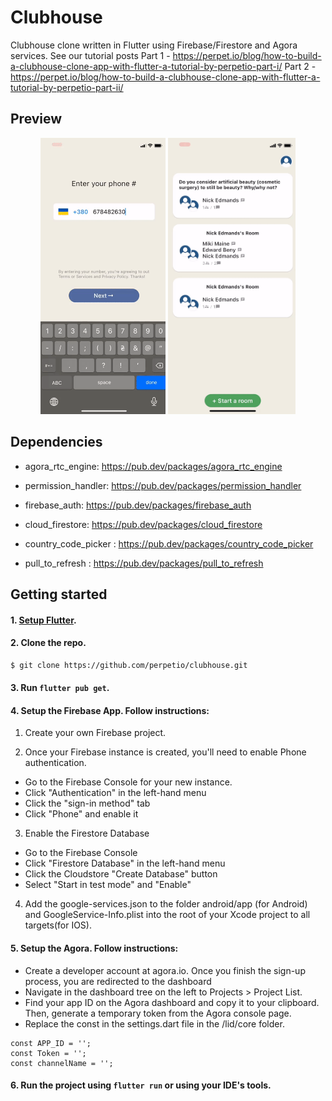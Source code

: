 # Clubhouse

Clubhouse clone written in Flutter using Firebase/Firestore and Agora services.
See our tutorial posts
Part 1 - https://perpet.io/blog/how-to-build-a-clubhouse-clone-app-with-flutter-a-tutorial-by-perpetio-part-i/
Part 2 - https://perpet.io/blog/how-to-build-a-clubhouse-clone-app-with-flutter-a-tutorial-by-perpetio-part-ii/

## Preview
<p align="center">
 <img src="assets/screenshots/1.gif" width='200'/>
 <img src="assets/screenshots/2.gif" width='204.2'/>
 
</p>


## Dependencies
* agora_rtc_engine: https://pub.dev/packages/agora_rtc_engine

* permission_handler: https://pub.dev/packages/permission_handler

* firebase_auth: https://pub.dev/packages/firebase_auth

* cloud_firestore: https://pub.dev/packages/cloud_firestore

* country_code_picker : https://pub.dev/packages/country_code_picker

* pull_to_refresh : https://pub.dev/packages/pull_to_refresh


## Getting started

#### 1. [Setup Flutter](https://flutter.dev/docs/get-started/install).

#### 2. Clone the repo.

```sh
$ git clone https://github.com/perpetio/clubhouse.git
```

#### 3. Run `flutter pub get`.

#### 4. Setup the Firebase App. Follow instructions:

1. Create your own Firebase project.

2. Once your Firebase instance is created, you'll need to enable Phone authentication.

* Go to the Firebase Console for your new instance.
* Click "Authentication" in the left-hand menu
* Click the "sign-in method" tab
* Click "Phone" and enable it

3. Enable the Firestore Database
* Go to the Firebase Console
* Click "Firestore Database" in the left-hand menu
* Click the Cloudstore "Create Database" button
* Select "Start in test mode" and "Enable"

4. Add the google-services.json to the folder android/app (for Android) and GoogleService-Info.plist into the root of your Xcode project to all targets(for IOS).

#### 5. Setup the Agora. Follow instructions:
* Create a developer account at agora.io. Once you finish the sign-up process, you are redirected to the dashboard
* Navigate in the dashboard tree on the left to Projects > Project List.
* Find your app ID on the Agora dashboard and copy it to your clipboard. Then, generate a temporary token from the Agora console page.
* Replace the const in the settings.dart file in the <project>/lid/core folder.
 ```
 const APP_ID = '';
 const Token = '';
 const channelName = '';

 ```

#### 6. Run the project using `flutter run` or using your IDE's tools.
